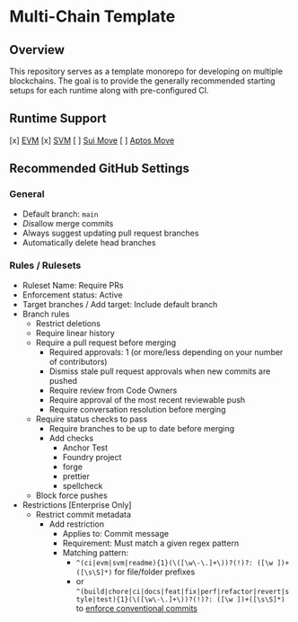# Multi-Chain Template

## Overview

This repository serves as a template monorepo for developing on multiple blockchains. The goal is to provide the generally recommended starting setups for each runtime along with pre-configured CI.

## Runtime Support

[x] [EVM](https://ethereum.org/en/developers/docs/evm/)
[x] [SVM](https://solana.com/developers/evm-to-svm/smart-contracts)
[ ] [Sui Move](https://sui.io/move)
[ ] [Aptos Move](https://aptos.dev/en/build/smart-contracts)

## Recommended GitHub Settings

### General

- Default branch: `main`
- *Dis*allow merge commits
- Always suggest updating pull request branches
- Automatically delete head branches

### Rules / Rulesets

- Ruleset Name: Require PRs
- Enforcement status: Active
- Target branches / Add target: Include default branch
- Branch rules
  - Restrict deletions
  - Require linear history
  - Require a pull request before merging
    - Required approvals: 1 (or more/less depending on your number of contributors)
    - Dismiss stale pull request approvals when new commits are pushed
    - Require review from Code Owners
    - Require approval of the most recent reviewable push
    - Require conversation resolution before merging
  - Require status checks to pass
    - Require branches to be up to date before merging
    - Add checks
      - Anchor Test
      - Foundry project
      - forge
      - prettier
      - spellcheck
  - Block force pushes
- Restrictions [Enterprise Only]
  - Restrict commit metadata
    - Add restriction
      - Applies to: Commit message
      - Requirement: Must match a given regex pattern
      - Matching pattern:
        - `^(ci|evm|svm|readme){1}(\([\w\-\.]+\))?(!)?: ([\w ])+([\s\S]*)` for file/folder prefixes
        - or `^(build|chore|ci|docs|feat|fix|perf|refactor|revert|style|test){1}(\([\w\-\.]+\))?(!)?: ([\w ])+([\s\S]*)` to [enforce conventional commits](https://docs.github.com/en/enterprise-cloud@latest/organizations/managing-organization-settings/creating-rulesets-for-repositories-in-your-organization#enforce-conventional-commits)
